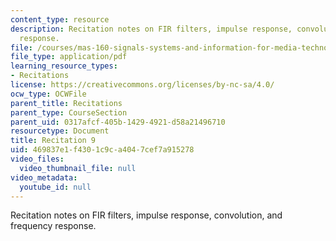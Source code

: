 ```yaml
---
content_type: resource
description: Recitation notes on FIR filters, impulse response, convolution, and frequency
  response.
file: /courses/mas-160-signals-systems-and-information-for-media-technology-fall-2007/469837e1f4301c9ca4047cef7a915278_rec9.pdf
file_type: application/pdf
learning_resource_types:
- Recitations
license: https://creativecommons.org/licenses/by-nc-sa/4.0/
ocw_type: OCWFile
parent_title: Recitations
parent_type: CourseSection
parent_uid: 0317afcf-405b-1429-4921-d58a21496710
resourcetype: Document
title: Recitation 9
uid: 469837e1-f430-1c9c-a404-7cef7a915278
video_files:
  video_thumbnail_file: null
video_metadata:
  youtube_id: null
---
```

Recitation notes on FIR filters, impulse response, convolution, and frequency response.